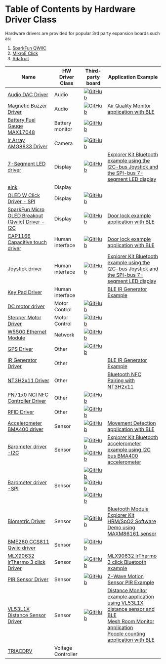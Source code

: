 # Table of Contents by Hardware Driver Class #

Hardware drivers are provided for popular 3rd party expansion boards such as:

1. [SparkFun QWIIC](https://www.sparkfun.com/qwiic)
2. [MikroE Click](https://www.mikroe.com/click)
3. [Adafruit](https://www.adafruit.com/)

| Name |HW Driver Class |Third-party board |Application Example|
| ---- |--------------- |----------------- |------------------- |
| [Audio DAC Driver](https://github.com/SiliconLabs/platform_hardware_drivers/tree/master/audio_dac_uda1334a/README.md) |Audio |[![GitHub](https://img.shields.io/badge/Adafruit-I2S%20Stereo%20Decoder-green)](https://www.adafruit.com/product/3678) | |
| [Magnetic Buzzer Driver](https://github.com/SiliconLabs/platform_hardware_drivers/tree/master/magnetic_buzzer/README.md) |Audio |[![GitHub](https://img.shields.io/badge/Mikroe-BUZZ%202%20click-green)](https://www.mikroe.com/buzz-2-click) |[Air Quality Monitor application with BLE](https://github.com/SiliconLabs/bluetooth_applications/tree/master/bluetooth_air_quality_monitor) |
| [Battery Fuel Gauge MAX17048](https://github.com/SiliconLabs/platform_hardware_drivers/tree/master/fuel_gauge_battery_max17048/README.md) |Battery monitor |[![GitHub](https://img.shields.io/badge/Maxim-MAX17048XEVKIT%20Evalue%20Kit-green)](https://www.maximintegrated.com/en/products/power/battery-management/MAX17048XEVKIT.html) | |
| [Ir Array AMG8833 Driver](https://github.com/SiliconLabs/platform_hardware_drivers/tree/master/ir_array_amg88xx/README.md) |Camera |[![GitHub](https://img.shields.io/badge/Sparkfun-Grid%20EYE%20Infrared%20Array-green)](https://www.sparkfun.com/products/14607) | |
| [7-Segment LED driver](https://github.com/SiliconLabs/platform_hardware_drivers/tree/master/led_7seg/README.md) |Display |[![GitHub](https://img.shields.io/badge/Mikroe-UT%20M%207%20SEG%20R%20CLICK-green)](https://www.mikroe.com/ut-m-7-seg-r-click) |[Explorer Kit Bluetooth example using the I2C-bus Joystick and the SPI-bus 7-segment LED display](https://github.com/SiliconLabs/bluetooth_applications/tree/master/bluetooth_explorer_kit_joystick_7seg) |
| [eInk](https://github.com/SiliconLabs/platform_hardware_drivers/tree/master/eink_ea2200-bja/README.md) |Display | | |
| [OLED W Click Driver - SPI](https://github.com/SiliconLabs/platform_hardware_drivers/tree/master/oled_ssd1306_spi/README.md) |Display |[![GitHub](https://img.shields.io/badge/Sparkfun-OLED%20W%20Click-green)](https://www.mikroe.com/oled-w-click) | |
| [SparkFun Micro OLED Breakout (Qwiic) Driver - I2C](https://github.com/SiliconLabs/platform_hardware_drivers/tree/master/oled_ssd1306_i2c/README.md) |Display |[![GitHub](https://img.shields.io/badge/Sparkfun-Micro%20OLED%20Breakout-green)](https://www.sparkfun.com/products/14532) |[Door lock example application with BLE](https://github.com/SiliconLabs/bluetooth_applications/tree/master/bluetooth_door_lock) |
| [CAP1166 Capacitive touch driver](https://github.com/SiliconLabs/platform_hardware_drivers/tree/master/cap1166_capacitive_touch/README.md) |Human interface |[![GitHub](https://img.shields.io/badge/Mikroe-CAP%20TOUCH%202%20CLICK-green)](https://www.mikroe.com/cap-touch-2-click) |[Door lock example application with BLE](https://github.com/SiliconLabs/bluetooth_applications/tree/master/bluetooth_door_lock) |
| [Joystick driver](https://github.com/SiliconLabs/platform_hardware_drivers/tree/master/joystick/README.md) |Human interface |[![GitHub](https://img.shields.io/badge/Sparkfun-Qwiic%20Joystick-green)](https://www.sparkfun.com/products/15168) |[Explorer Kit Bluetooth example using the I2C-bus Joystick and the SPI-bus 7-segment LED display](https://github.com/SiliconLabs/bluetooth_applications/tree/master/bluetooth_explorer_kit_joystick_7seg) |
| [Key Pad Driver](https://github.com/SiliconLabs/platform_hardware_drivers/tree/master/keypad_tegg1pc4x4/readme.md) |Human interface | |[BLE IR Generator Example](https://github.com/SiliconLabs/bluetooth_applications/tree/master/bluetooth_ir_generator) |
| [DC motor driver](https://github.com/SiliconLabs/platform_hardware_drivers/tree/master/dc_motor_driver_tb6549fg/README.md) |Motor Control |[![GitHub](https://img.shields.io/badge/Mikroe-DC%20MOTOR%203%20Click-green)](https://www.mikroe.com/dc-motor-3-click) | |
| [Stepper Motor Driver](https://github.com/SiliconLabs/platform_hardware_drivers/tree/master/stepper_motor_a4988/readme.md) |Motor Control |[![GitHub](https://img.shields.io/badge/Mikroe-STEPPER%202%20CLICK-green)](https://www.mikroe.com/stepper-2-click) | |
| [W5500 Ethernet Module](https://github.com/SiliconLabs/platform_hardware_drivers/blob/master/ethernet_w5x00/README.md) |Network |[![GitHub](https://img.shields.io/badge/Mikroe-ETH%20Wiz%20click-green)](https://www.mikroe.com/eth-wiz-click) | |
| [GPS Driver](https://github.com/SiliconLabs/platform_hardware_drivers/tree/master/gps_lea6s/README.md) |Other |[![GitHub](https://img.shields.io/badge/Mikroe-GPS%20Click-green)](https://www.mikroe.com/gps-click) | |
| [IR Generator Driver](https://github.com/SiliconLabs/platform_hardware_drivers/tree/master/ir_generate/readme.md) |Other | |[BLE IR Generator Example](https://github.com/SiliconLabs/bluetooth_applications/tree/master/bluetooth_ir_generator) |
| [NT3H2x11 Driver](https://github.com/SiliconLabs/platform_hardware_drivers/tree/master/nfc_nt3h2x11/README.md) |Other | |[Bluetooth NFC Pairing with NT3H2x11](https://github.com/SiliconLabs/bluetooth_applications/tree/master/bluetooth_nfc_pairing) |
| [PN71x0 NCI NFC Controller Driver](https://github.com/SiliconLabs/platform_hardware_drivers/tree/master/nfc_pn71x0/README.md) |Other |[![GitHub](https://img.shields.io/badge/Mikroe-NFC%20CLICK-green)](https://www.mikroe.com/nfc-click) | |
| [RFID Driver](https://github.com/SiliconLabs/platform_hardware_drivers/tree/master/rfid_id12la/README.md) |Other |[![GitHub](https://img.shields.io/badge/Sparkfun-RFID%20Reader-green)](https://www.sparkfun.com/products/11827) | |
| [Accelerometer BMA400 driver](https://github.com/SiliconLabs/platform_hardware_drivers/tree/master/accelerometer_bma400_spi/README.md) |Sensor |[![GitHub](https://img.shields.io/badge/Mikroe-ACCEL%205%20CLICK-green)](https://www.mikroe.com/accel-5-click) |[Movement Detection application with BLE](https://github.com/SiliconLabs/bluetooth_applications/tree/master/bluetooth_movement_detection) |
| [Barometer driver -I2C](https://github.com/SiliconLabs/platform_hardware_drivers/tree/master/bma400_accelerometer/README.md) |Sensor |[![GitHub](https://img.shields.io/badge/Mikroe-ACCEL%205%20CLICK-green)](https://www.mikroe.com/accel-5-click)<br>[![GitHub](https://img.shields.io/badge/Sparkfun-Pressure%20Sensor-green)](https://www.sparkfun.com/products/14688) |[Explorer Kit Bluetooth accelerometer example using I2C bus BMA400 accelerometer](https://github.com/SiliconLabs/bluetooth_applications/tree/master/bluetooth_explorer_kit_i2c_accelerometer) |
| [Barometer driver -SPI](https://github.com/SiliconLabs/platform_hardware_drivers/tree/master/barometer/README.md) |Sensor |[![GitHub](https://img.shields.io/badge/Adafruit-DPS310-green)](https://www.adafruit.com/product/4494)<br>[![GitHub](https://img.shields.io/badge/Sparkfun-MS5637-green)](https://www.sparkfun.com/products/14688)<br>[![GitHub](https://img.shields.io/badge/Mikroe-Pressure%203%20Click-green)](https://www.mikroe.com/pressure-3-click) | |
| [Biometric Driver](https://github.com/SiliconLabs/platform_hardware_drivers/tree/master/bio_sensor_maxm86161/README.md) |Sensor |[![GitHub](https://img.shields.io/badge/Mikroe-HEART%20RATE%202%20CLICK-green)](https://www.mikroe.com/heart-rate-2-click) |[Bluetooth Module Explorer Kit HRM/SpO2 Software Demo using MAXM86161 sensor](https://github.com/SiliconLabs/bluetooth_applications/tree/master/bluetooth_explorer_kit_i2c_bio_sensor) |
| [BME280 CCS811 Qwiic driver](https://github.com/SiliconLabs/platform_hardware_drivers/tree/master/bme280_ccs811_qwiic/README.md) |Sensor |[![GitHub](https://img.shields.io/badge/Sparkfun-Environmental%20Combo%20Breakout-green)](https://www.sparkfun.com/products/14348) | |
| [MLX90632 IrThermo 3 click Driver](https://github.com/SiliconLabs/platform_hardware_drivers/tree/master/fir_sensor_mlx90632/readme.md) |Sensor |[![GitHub](https://img.shields.io/badge/Mikroe-IRTHERMO%203%20CLICK-green)](https://www.mikroe.com/ir-thermo-3-click) |[MLX90632 IrThermo 3 click Bluetooth example](https://github.com/SiliconLabs/bluetooth_applications/tree/master/bluetooth_fir_sensor_mlx90632) |
| [PIR Sensor Driver](https://github.com/SiliconLabs/platform_hardware_drivers/tree/master/pir_ira_s210st01/README.md) |Sensor |[![GitHub](https://img.shields.io/badge/Silabs-PIR%20Occupancy%20Sensor%20Kit-green)](https://www.silabs.com/development-tools/sensors/occupancy-sensor-kit) |[Z-Wave Motion Sensor PIR Example](https://github.com/SiliconLabs/z_wave_applications/tree/master/z_wave_motion_sensor_pir_application) |
| [VL53L1X Distance Sensor Driver](https://github.com/SiliconLabs/platform_hardware_drivers/tree/master/distance_vl53l1x/README.md) |Sensor |[![GitHub](https://img.shields.io/badge/SparkFun-Distance%20Sensor%20Breakout-green)](https://www.sparkfun.com/products/14722) |[Distance Monitor example application using VL53L1X distance sensor and BLE](https://github.com/SiliconLabs/bluetooth_applications/tree/master/bluetooth_distance_monitor)<br>[Mesh Room Monitor application](https://github.com/SiliconLabs/bluetooth_mesh_applications/tree/master/btmesh_room_monitor)<br>[People counting application with BLE](https://github.com/SiliconLabs/bluetooth_applications/tree/master/bluetooth_people_counting) |
| [TRIACDRV](https://github.com/SiliconLabs/platform_hardware_drivers/tree/master/triac/README.md) |Voltage Controller | | |
